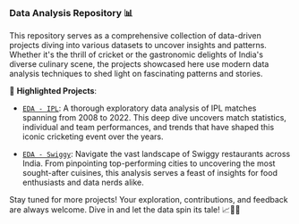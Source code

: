 ### Data Analysis Repository 📊

This repository serves as a comprehensive collection of data-driven projects diving into various datasets to uncover insights and patterns. Whether it's the thrill of cricket or the gastronomic delights of India's diverse culinary scene, the projects showcased here use modern data analysis techniques to shed light on fascinating patterns and stories.

📁 **Highlighted Projects**:

- [`EDA - IPL`](https://github.com/ChandrashekharRobbi/Data-Analysis/tree/main/EDA-IPL): A thorough exploratory data analysis of IPL matches spanning from 2008 to 2022. This deep dive uncovers match statistics, individual and team performances, and trends that have shaped this iconic cricketing event over the years.

- [`EDA - Swiggy`](https://github.com/ChandrashekharRobbi/Data-Analysis/tree/main/EDA-Swiggy): Navigate the vast landscape of Swiggy restaurants across India. From pinpointing top-performing cities to uncovering the most sought-after cuisines, this analysis serves a feast of insights for food enthusiasts and data nerds alike.

Stay tuned for more projects! Your exploration, contributions, and feedback are always welcome. Dive in and let the data spin its tale! 📈🍛🏏
